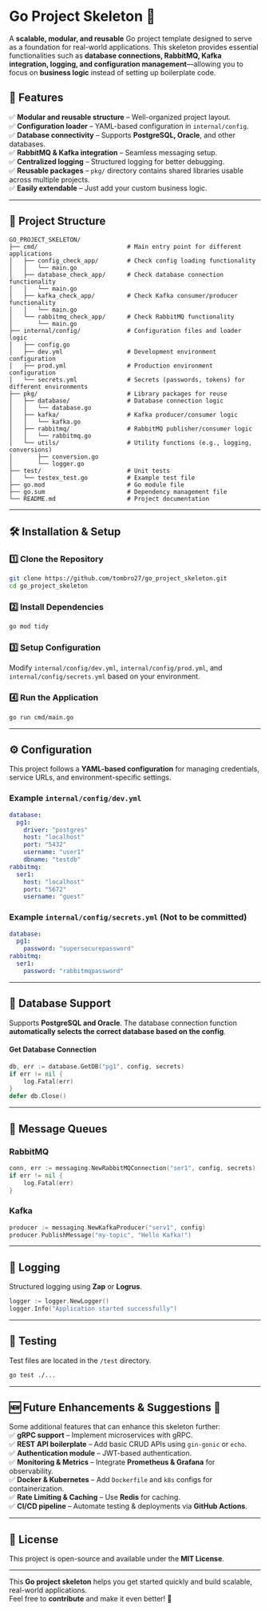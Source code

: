 # **Go Project Skeleton** 🚀  

A **scalable, modular, and reusable** Go project template designed to serve as a foundation for real-world applications. This skeleton provides essential functionalities such as **database connections, RabbitMQ, Kafka integration, logging, and configuration management**—allowing you to focus on **business logic** instead of setting up boilerplate code.  

## **📌 Features**  
✅ **Modular and reusable structure** – Well-organized project layout.  
✅ **Configuration loader** – YAML-based configuration in `internal/config`.  
✅ **Database connectivity** – Supports **PostgreSQL, Oracle**, and other databases.  
✅ **RabbitMQ & Kafka integration** – Seamless messaging setup.  
✅ **Centralized logging** – Structured logging for better debugging.  
✅ **Reusable packages** – `pkg/` directory contains shared libraries usable across multiple projects.  
✅ **Easily extendable** – Just add your custom business logic.  

---

## **📂 Project Structure**  

```
GO_PROJECT_SKELETON/
├── cmd/                         # Main entry point for different applications
│   ├── config_check_app/        # Check config loading functionality
│   │   └── main.go
│   ├── database_check_app/      # Check database connection functionality
│   │   └── main.go
│   ├── kafka_check_app/         # Check Kafka consumer/producer functionality
│   │   └── main.go
│   └── rabbitmq_check_app/      # Check RabbitMQ functionality
│       └── main.go
├── internal/config/             # Configuration files and loader logic
│   ├── config.go
│   ├── dev.yml                  # Development environment configuration
│   ├── prod.yml                 # Production environment configuration
│   └── secrets.yml              # Secrets (passwords, tokens) for different environments
├── pkg/                         # Library packages for reuse
│   ├── database/                # Database connection logic
│   │   └── database.go
│   ├── kafka/                   # Kafka producer/consumer logic
│   │   └── kafka.go
│   ├── rabbitmq/                # RabbitMQ publisher/consumer logic
│   │   └── rabbitmq.go
│   └── utils/                   # Utility functions (e.g., logging, conversions)
│       ├── conversion.go
│       └── logger.go
├── test/                        # Unit tests
│   └── testex_test.go           # Example test file
├── go.mod                       # Go module file
├── go.sum                       # Dependency management file
└── README.md                    # Project documentation
```

---

## **🛠 Installation & Setup**  

### **1️⃣ Clone the Repository**
```bash
git clone https://github.com/tombro27/go_project_skeleton.git
cd go_project_skeleton
```

### **2️⃣ Install Dependencies**
```bash
go mod tidy
```

### **3️⃣ Setup Configuration**
Modify `internal/config/dev.yml`, `internal/config/prod.yml`, and `internal/config/secrets.yml` based on your environment.

### **4️⃣ Run the Application**
```bash
go run cmd/main.go
```

---

## **⚙️ Configuration**
This project follows a **YAML-based configuration** for managing credentials, service URLs, and environment-specific settings.  

### **Example `internal/config/dev.yml`**
```yaml
database:
  pg1:
    driver: "postgres"
    host: "localhost"
    port: "5432"
    username: "user1"
    dbname: "testdb"
rabbitmq:
  ser1:
    host: "localhost"
    port: "5672"
    username: "guest"
```

### **Example `internal/config/secrets.yml` (Not to be committed)**
```yaml
database:
  pg1:
    password: "supersecurepassword"
rabbitmq:
  ser1:
    password: "rabbitmqpassword"
```

---

## **📡 Database Support**
Supports **PostgreSQL and Oracle**. The database connection function **automatically selects the correct database based on the config**.

#### **Get Database Connection**
```go
db, err := database.GetDB("pg1", config, secrets)
if err != nil {
    log.Fatal(err)
}
defer db.Close()
```

---

## **📩 Message Queues**
### **RabbitMQ**
```go
conn, err := messaging.NewRabbitMQConnection("ser1", config, secrets)
if err != nil {
    log.Fatal(err)
}
```

### **Kafka**
```go
producer := messaging.NewKafkaProducer("serv1", config)
producer.PublishMessage("my-topic", "Hello Kafka!")
```

---

## **📜 Logging**
Structured logging using **Zap** or **Logrus**.
```go
logger := logger.NewLogger()
logger.Info("Application started successfully")
```

---

## **🧪 Testing**
Test files are located in the `/test` directory.
```bash
go test ./...
```

---

## **🆕 Future Enhancements & Suggestions** 🚀
Some additional features that can enhance this skeleton further:  
✅ **gRPC support** – Implement microservices with gRPC.  
✅ **REST API boilerplate** – Add basic CRUD APIs using `gin-gonic` or `echo`.  
✅ **Authentication module** – JWT-based authentication.  
✅ **Monitoring & Metrics** – Integrate **Prometheus & Grafana** for observability.  
✅ **Docker & Kubernetes** – Add `Dockerfile` and `k8s` configs for containerization.  
✅ **Rate Limiting & Caching** – Use **Redis** for caching.  
✅ **CI/CD pipeline** – Automate testing & deployments via **GitHub Actions**.  

---

## **📜 License**
This project is open-source and available under the **MIT License**.

---

This **Go project skeleton** helps you get started quickly and build scalable, real-world applications.  
Feel free to **contribute** and make it even better! 🚀